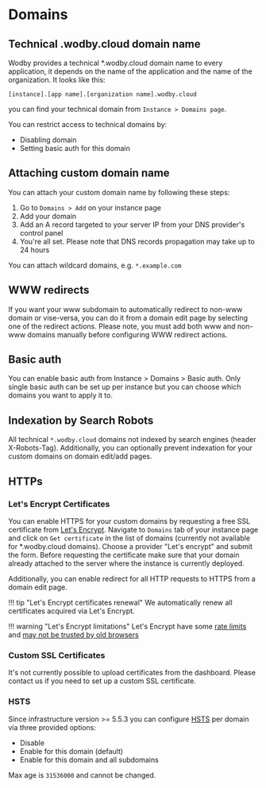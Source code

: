 # Domains

## Technical .wodby.cloud domain name

Wodby provides a technical *.wodby.cloud domain name to every application, it depends on the name of the application and the name of the organization. It looks like this: 
```
[instance].[app name].[organization name].wodby.cloud
```
you can find your technical domain from `Instance > Domains page`.

You can restrict access to technical domains by:

* Disabling domain
* Setting basic auth for this domain

## Attaching custom domain name

You can attach your custom domain name by following these steps:

1. Go to `Domains > Add` on your instance page
2. Add your domain
3. Add an A record targeted to your server IP from your DNS provider's control panel
4. You're all set. Please note that DNS records propagation may take up to 24 hours

You can attach wildcard domains, e.g. `*.example.com`

## WWW redirects

If you want your www subdomain to automatically redirect to non-www domain or vise-versa, you can do it from a domain edit page by selecting one of the redirect actions. Please note, you must add both www and non-www domains manually before configuring WWW redirect actions.

## Basic auth

You can enable basic auth from Instance > Domains > Basic auth. Only single basic auth can be set up per instance but you can choose which domains you want to apply it to.

## Indexation by Search Robots

All technical `*.wodby.cloud` domains not indexed by search engines (header X-Robots-Tag). Additionally, you can optionally prevent indexation for your custom domains on domain edit/add pages.

## HTTPs

### Let's Encrypt Certificates

You can enable HTTPS for your custom domains by requesting a free SSL certificate from [Let's Encrypt](https://letsencrypt.org/). Navigate to `Domains` tab of your instance page and click on `Get certificate` in the list of domains (currently not available for *.wodby.cloud domains). Choose a provider "Let's encrypt" and submit the form. Before requesting the certificate make sure that your domain already attached to the server where the instance is currently deployed.

Additionally, you can enable redirect for all HTTP requests to HTTPS from a domain edit page.

!!! tip "Let's Encrypt certificates renewal"
    We automatically renew all certificates acquired via Let's Encrypt.

!!! warning "Let's Encrypt limitations"
    Let's Encrypt have some [rate limits](https://community.letsencrypt.org/t/rate-limits-for-lets-encrypt/6769) and [may not be trusted by old browsers](https://community.letsencrypt.org/t/which-browsers-and-operating-systems-support-lets-encrypt/4394)

### Custom SSL Certificates

It's not currently possible to upload certificates from the dashboard. Please contact us if you need to set up a custom SSL certificate.

### HSTS

Since infrastructure version >= 5.5.3 you can configure [HSTS](../infrastructure/hsts.md) per domain via three provided options:

* Disable
* Enable for this domain (default)
* Enable for this domain and all subdomains

Max age is `31536000` and cannot be changed.